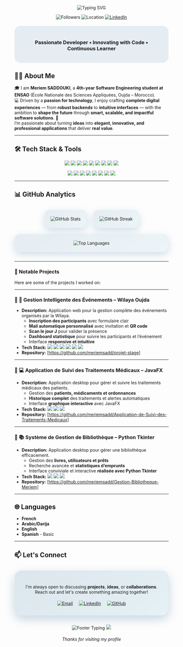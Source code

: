 <div align="center">
  
  <!-- Animated Header Typing Effect -->
  <img src="https://readme-typing-svg.herokuapp.com?font=Fira+Code&weight=600&size=28&duration=4000&pause=1000&color=1e6091&center=true&vCenter=true&width=800&lines=for+(idea+in+mind)+%7B+execute(idea)};Software+Engineering+Student+%7C+ENSAO" alt="Typing SVG" />

  <!-- GitHub Followers and Location -->
  <p align="center">
    <img src="https://img.shields.io/github/followers/meriemsadd?label=Followers&style=flat&color=1e6091" alt="Followers" />
    <img src="https://img.shields.io/badge/Location-Oujda%2C%20Morocco-1e6091?style=flat" alt="Location" />
    <a href="https://www.linkedin.com/in/meriem-saddouki-a41165312/">
      <img src="https://img.shields.io/badge/LinkedIn-Connect-1e6091?style=flat&logo=linkedin" alt="LinkedIn" />
    </a>
  </p>

  <!-- Glassmorphism Effect Divider -->
  <div style="background: rgba(30, 96, 145, 0.1); backdrop-filter: blur(10px); padding: 20px; border-radius: 20px; border: 1px solid rgba(255, 255, 255, 0.2); margin: 20px 0;">
    <h3>Passionate Developer • Innovating with Code • Continuous Learner</h3>
  </div>
</div>


## 👩‍💻 About Me

🎓 I am **Meriem SADDOUKI**, a **4th-year Software Engineering student at ENSAO** (École Nationale des Sciences Appliquées, Oujda – Morocco).  
💻 Driven by a **passion for technology**, I enjoy crafting **complete digital experiences** — from **robust backends** to **intuitive interfaces** — with the ambition to **shape the future** through **smart, scalable, and impactful software solutions**. 🚀  
I’m passionate about turning **ideas** into **elegant, innovative, and professional applications** that deliver **real value**.

---

## 🛠️ Tech Stack & Tools
<p align="center">
  <!-- Main Stack -->
  <img src="https://img.shields.io/badge/PHP-1e6091?logo=php&logoColor=white&style=for-the-badge" />
  <img src="https://img.shields.io/badge/Laravel-168aad?logo=laravel&logoColor=white&style=for-the-badge" />
  <img src="https://img.shields.io/badge/JavaScript-2c7da0?logo=javascript&logoColor=black&style=for-the-badge" />
  <img src="https://img.shields.io/badge/React-1e6091?logo=react&logoColor=61DAFB&style=for-the-badge" />
  <img src="https://img.shields.io/badge/Bootstrap-168aad?logo=bootstrap&logoColor=white&style=for-the-badge" />
  <img src="https://img.shields.io/badge/Tailwind-2c7da0?logo=tailwindcss&logoColor=white&style=for-the-badge" />
  <img src="https://img.shields.io/badge/MySQL-1e6091?logo=mysql&logoColor=white&style=for-the-badge" />
  <img src="https://img.shields.io/badge/Git-168aad?logo=git&logoColor=white&style=for-the-badge" />
  <img src="https://img.shields.io/badge/GitHub-2c7da0?logo=github&logoColor=white&style=for-the-badge" />
</p>

<p align="center">
  <!-- Additional Languages & Tools -->
  <img src="https://img.shields.io/badge/VS%20Code-1e6091?logo=visualstudiocode&logoColor=white&style=for-the-badge" />
  <img src="https://img.shields.io/badge/Java-168aad?logo=java&logoColor=white&style=for-the-badge" />
  <img src="https://img.shields.io/badge/Python-2c7da0?logo=python&logoColor=white&style=for-the-badge" />
  <img src="https://img.shields.io/badge/PL%2FSQL-1e6091?logo=oracle&logoColor=white&style=for-the-badge" />
  <img src="https://img.shields.io/badge/XML-168aad?logo=xml&logoColor=white&style=for-the-badge" />
  <img src="https://img.shields.io/badge/HTML5-2c7da0?logo=html5&logoColor=white&style=for-the-badge" />
  <img src="https://img.shields.io/badge/CSS3-1e6091?logo=css3&logoColor=white&style=for-the-badge" />
  <img src="https://img.shields.io/badge/UML-168aad?logo=plantuml&logoColor=white&style=for-the-badge" />
</p>

---

## 📊 GitHub Analytics

<div align="center" style="display: flex; flex-wrap: wrap; justify-content: center; gap: 20px; margin: 30px 0;">

<div style="background: linear-gradient(145deg, rgba(30, 96, 145, 0.1), rgba(22, 138, 173, 0.08)); backdrop-filter: blur(12px); padding: 20px; border-radius: 20px; border: 1px solid rgba(255, 255, 255, 0.15); box-shadow: 0 8px 25px rgba(30, 96, 145, 0.2);">
  <img src="https://github-readme-stats.vercel.app/api?username=meriemsadd&show_icons=true&theme=radical&bg_color=0d1117&hide_border=true&title_color=1e6091&icon_color=1e6091&text_color=ffffff" alt="GitHub Stats" />
</div>

<div style="background: linear-gradient(145deg, rgba(30, 96, 145, 0.1), rgba(22, 138, 173, 0.08)); backdrop-filter: blur(12px); padding: 20px; border-radius: 20px; border: 1px solid rgba(255, 255, 255, 0.15); box-shadow: 0 8px 25px rgba(30, 96, 145, 0.2);">
  <img src="https://github-readme-streak-stats.herokuapp.com/?user=meriemsadd&theme=radical&background=0d1117&hide_border=true&stroke=1e6091&ring=168aad&fire=2c7da0" alt="GitHub Streak" />
</div>

<div style="background: linear-gradient(145deg, rgba(30, 96, 145, 0.1), rgba(22, 138, 173, 0.08)); backdrop-filter: blur(12px); padding: 20px; border-radius: 20px; border: 1px solid rgba(255, 255, 255, 0.15); box-shadow: 0 8px 25px rgba(30, 96, 145, 0.2); width: 100%; max-width: 800px;">
  <img src="https://github-readme-stats.vercel.app/api/top-langs/?username=meriemsadd&layout=compact&theme=radical&bg_color=0d1117&hide_border=true&title_color=1e6091&text_color=ffffff" alt="Top Languages" />
</div>

</div>

---

### 🚀 Notable Projects

Here are some of the projects I worked on:

---

### 📌 🎉 **Gestion Intelligente des Événements – Wilaya Oujda**
- **Description:** Application web pour la gestion complète des événements organisés par la Wilaya.  
  - **Inscription des participants** avec formulaire clair  
  - **Mail automatique personnalisé** avec invitation et **QR code**  
  - **Scan le jour J** pour valider la présence  
  - **Dashboard statistique** pour suivre les participants et l’événement  
  - Interface **responsive et intuitive**  
- **Tech Stack:** 
  <img src="https://img.shields.io/badge/PHP-1e6091?style=for-the-badge&logo=php&logoColor=white" />
  <img src="https://img.shields.io/badge/Laravel-168aad?style=for-the-badge&logo=laravel&logoColor=white" />
  <img src="https://img.shields.io/badge/MySQL-1e6091?style=for-the-badge&logo=mysql&logoColor=white" />
  <img src="https://img.shields.io/badge/Bootstrap-168aad?style=for-the-badge&logo=bootstrap&logoColor=white" />
  <img src="https://img.shields.io/badge/HTML5-2c7da0?style=for-the-badge&logo=html5&logoColor=white" />
  <img src="https://img.shields.io/badge/CSS3-1e6091?style=for-the-badge&logo=css3&logoColor=white" />
- **Repository:** [https://github.com/meriemsadd/projet-stage]

---

### 📌 💻 **Application de Suivi des Traitements Médicaux – JavaFX**
- **Description:** Application desktop pour gérer et suivre les traitements médicaux des patients.  
  - Gestion des **patients, médicaments et ordonnances**  
  - **Historique complet** des traitements et alertes automatiques  
  - Interface **graphique interactive** avec JavaFX  
- **Tech Stack:** 
  <img src="https://img.shields.io/badge/Java-168aad?style=for-the-badge&logo=java&logoColor=white" />
  <img src="https://img.shields.io/badge/JavaFX-168aad?style=for-the-badge&logo=java&logoColor=white" />
  <img src="https://img.shields.io/badge/MySQL-1e6091?style=for-the-badge&logo=mysql&logoColor=white" />
- **Repository:** [https://github.com/meriemsadd/Application-de-Suivi-des-Traitements-Medicaux]

---

### 📌 📚 **Système de Gestion de Bibliothèque – Python Tkinter**
- **Description:** Application desktop pour gérer une bibliothèque efficacement.  
  - Gestion des **livres, utilisateurs et prêts**  
  - Recherche avancée et **statistiques d’emprunts**  
  - Interface conviviale et interactive **réalisée avec Python Tkinter**  
- **Tech Stack:** 
  <img src="https://img.shields.io/badge/Python-2c7da0?style=for-the-badge&logo=python&logoColor=white" />
  <img src="https://img.shields.io/badge/Tkinter-2c7da0?style=for-the-badge&logo=python&logoColor=white" />
  <img src="https://img.shields.io/badge/MySQL-1e6091?style=for-the-badge&logo=mysql&logoColor=white" />
- **Repository:** [https://github.com/meriemsadd/Gestion-Bibliotheque-Meriem]

---

## 🌐 Languages

- **French** 
- **Arabic/Darija**  
- **English** 
- **Spanish** - Basic

---

## 📫 Let's Connect

<div align="center" style="background: linear-gradient(145deg, rgba(30, 96, 145, 0.15), rgba(22, 138, 173, 0.1)); backdrop-filter: blur(15px); padding: 30px; border-radius: 24px; border: 1.5px solid rgba(255, 255, 255, 0.2); box-shadow: 0 12px 32px rgba(30, 96, 145, 0.25); margin: 30px 0;">

<p>I'm always open to discussing <b>projects</b>, <b>ideas</b>, or <b>collaborations</b>. Reach out and let's create something amazing together!</p>

<div style="display: flex; justify-content: center; gap: 20px; margin-top: 20px; flex-wrap: wrap;">
  <a href="mailto:meryemsaddouki123@gmail.com">
    <img src="https://img.shields.io/badge/Email-Gmail-D14836?style=for-the-badge&logo=gmail&logoColor=white" alt="Email" />
  </a>
  <a href="https://www.linkedin.com/in/meriem-saddouki-a41165312/">
    <img src="https://img.shields.io/badge/LinkedIn-LinkedIn-1e6091?style=for-the-badge&logo=linkedin&logoColor=white" alt="LinkedIn" />
  </a>
  <a href="https://github.com/meriemsadd">
    <img src="https://img.shields.io/badge/GitHub-GitHub-2c7da0?style=for-the-badge&logo=github&logoColor=white" alt="GitHub" />
  </a>
</div>

</div>

<div align="center">

<!-- Animated Footer -->
<img src="https://readme-typing-svg.herokuapp.com?font=Fira+Code&size=16&duration=3000&pause=1000&color=1e6091&center=true&vCenter=true&width=600&lines=git+checkout+-b+new-adventures+" alt="Footer Typing" />

<!-- Waving Footer -->
<img src="https://capsule-render.vercel.app/api?type=waving&color=1e6091&height=120&section=footer&text=Made+By+Meriem&fontSize=20&fontColor=0d3b66&animation=twinkling" />

<p style="margin-top: 20px;">
  <i>Thanks for visiting my profile </i>
</p>
